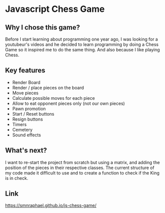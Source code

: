 # Javascript Chess Game

## Why I chose this game?

Before I start learning about programming one year ago, I was looking for a youtubeur's videos and he decided to learn programming by doing a Chess Game so it inspired me to do the same thing. And also because I like playing Chess.

## Key features

- Render Board
- Render / place pieces on the board
- Move pieces
- Calculate possible moves for each piece
- Allow to eat opponent pieces only (not our own pieces)
- Pawn promotion
- Start / Reset buttons
- Resign buttons
- Timers
- Cemetery
- Sound effects

## What's next?

I want to re-start the project from scratch but using a matrix, and adding the position of the pieces in their respective classes. The current structure of my code made it difficult to use and to create a function to check if the King is in check.

## Link

https://smnraphael.github.io/js-chess-game/
